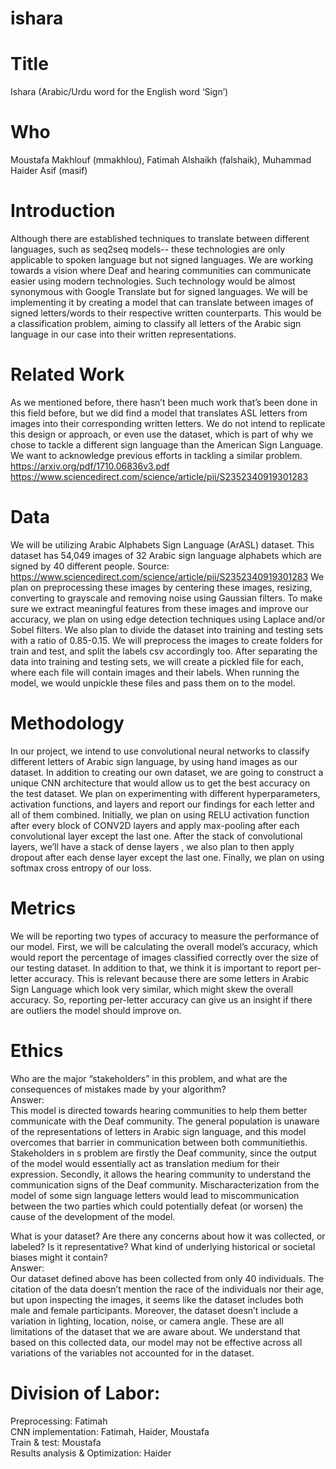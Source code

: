 # ishara


# Title
Ishara (Arabic/Urdu word for the English word ‘Sign’)

# Who
Moustafa Makhlouf (mmakhlou), Fatimah Alshaikh (falshaik), Muhammad Haider Asif (masif)

# Introduction
Although there are established techniques to translate between different languages, such as seq2seq models-- these technologies are only applicable to spoken language but not signed languages. We are working towards a vision where Deaf and hearing communities can communicate easier using modern technologies. Such technology would be almost synonymous with Google Translate but for signed languages. We will be implementing it by creating a model that can translate between images of signed letters/words to their respective written counterparts. This would be a classification problem, aiming to classify all letters of the Arabic sign language in our case into their written representations.
 

# Related Work
As we mentioned before, there hasn’t been much work that’s been done in this field before, but we did find a model that translates ASL letters from images into their corresponding written letters. We do not intend to replicate this design or approach, or even use the dataset, which is part of why we chose to tackle a different sign language than the American Sign Language. We want to acknowledge previous efforts in tackling a similar problem. 
https://arxiv.org/pdf/1710.06836v3.pdf
https://www.sciencedirect.com/science/article/pii/S2352340919301283 

# Data
We will be utilizing Arabic Alphabets Sign Language (ArASL) dataset. This dataset has 54,049 images of 32 Arabic sign language alphabets which are signed by 40 different people. Source: https://www.sciencedirect.com/science/article/pii/S2352340919301283
We plan on preprocessing these images by centering these images, resizing, converting to grayscale and removing noise using Gaussian filters. To make sure we extract meaningful features from these images and improve our accuracy,  we plan on using edge detection techniques using Laplace and/or Sobel filters. We also plan to divide the dataset into training and testing sets with a ratio of 0.85-0.15. We will preprocess the images to create folders for train and test, and split the labels csv accordingly too.  After separating the data into training and testing sets, we will create a pickled file for each, where each file will contain images and their labels. When running the model, we would unpickle these files and pass them on to the model.

# Methodology
In our project, we intend to use convolutional neural networks to classify different letters of Arabic sign language, by using hand images as our dataset. In addition to creating our own dataset, we are going to construct a unique CNN architecture that would allow us to get the best accuracy on the test dataset. We plan on experimenting with different hyperparameters, activation functions, and layers and report our findings for each letter and all of them combined. Initially, we plan on using RELU activation function after every block of CONV2D layers and apply max-pooling after each convolutional layer except the last one. After the stack of convolutional layers, we’ll have a stack of dense layers , we also plan to then apply dropout after each dense layer except the last one. Finally, we plan on using softmax cross entropy of our loss.

# Metrics
We will be reporting two types of accuracy to measure the performance of our model. First, we will be calculating the overall model’s accuracy, which would report the percentage of images classified correctly over the size of our testing dataset. In addition to that, we think it is important to report per-letter accuracy. This is relevant because there are some letters in Arabic Sign Language which look very similar, which might skew the overall accuracy. So, reporting per-letter accuracy can give us an insight if there are outliers the model should improve on. 

# Ethics
Who are the major “stakeholders” in this problem, and what are the consequences of mistakes made by your algorithm?  
Answer:  
This model is directed towards hearing communities to help them better communicate with the Deaf community. The general population is unaware of the representations of letters in Arabic sign language, and this model overcomes that barrier in communication between both communitiethis. Stakeholders in s problem are firstly the Deaf community, since the output of the model would essentially act as translation medium for their expression. Secondly, it allows the hearing community to understand the communication signs of the Deaf community. Mischaracterization from the model of some sign language letters would lead to miscommunication between the two parties which could potentially defeat (or worsen) the cause of the development of the model. 


What is your dataset? Are there any concerns about how it was collected, or labeled? Is it representative? What kind of underlying historical or societal biases might it contain?  
Answer:   
Our dataset defined above has been collected from only 40 individuals. The citation of the data doesn’t mention the race of the individuals nor their age, but upon inspecting the images, it seems like the dataset includes both male and female participants. Moreover, the dataset doesn’t include a variation in lighting, location, noise, or camera angle. These are all limitations of the dataset that we are aware about. We understand that based on this collected data, our model may not be effective across all variations of the variables not accounted for in the dataset. 


# Division of Labor:
Preprocessing: Fatimah  
CNN implementation: Fatimah, Haider, Moustafa  
Train & test: Moustafa  
Results analysis & Optimization: Haider
